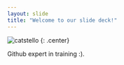 ```yaml
---
layout: slide
title: "Welcome to our slide deck!"
---
```


![catstello](https://octodex.github.com/images/catstello.png)
{: .center}

Github expert in training :).
